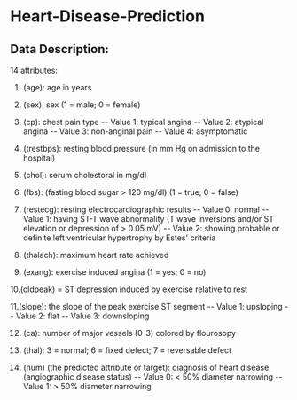 # Heart-Disease-Prediction

Data Description:
--------------------------------------------------------------------------------
14 attributes:
1. (age): age in years

2. (sex): sex (1 = male; 0 = female)

3. (cp): chest pain type
            -- Value 1: typical angina
            -- Value 2: atypical angina
            -- Value 3: non-anginal pain
            -- Value 4: asymptomatic

4. (trestbps): resting blood pressure (in mm Hg on admission to the hospital)

5. (chol): serum cholestoral in mg/dl

6. (fbs): (fasting blood sugar > 120 mg/dl) (1 = true; 0 = false)

7. (restecg): resting electrocardiographic results
              -- Value 0: normal
              -- Value 1: having ST-T wave abnormality (T wave inversions and/or ST elevation or depression of > 0.05 mV)
              -- Value 2: showing probable or definite left ventricular hypertrophy by Estes' criteria
8. (thalach): maximum heart rate achieved

9. (exang): exercise induced angina (1 = yes; 0 = no)

10.(oldpeak) = ST depression induced by exercise relative to rest

11.(slope): the slope of the peak exercise ST segment
              -- Value 1: upsloping
              -- Value 2: flat
              -- Value 3: downsloping

12. (ca): number of major vessels (0-3) colored by flourosopy

13. (thal): 3 = normal; 6 = fixed defect; 7 = reversable defect

14. (num) (the predicted attribute or target): diagnosis of heart disease (angiographic disease status)
                                      -- Value 0: < 50% diameter narrowing
                                      -- Value 1: > 50% diameter narrowing
